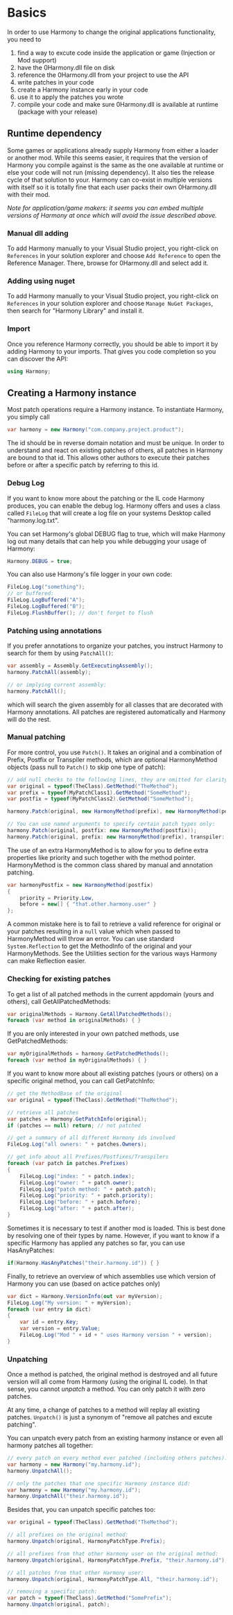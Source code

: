 # Basics

In order to use Harmony to change the original applications functionality, you need to

1. find a way to excute code inside the application or game (Injection or Mod support)
2. have the 0Harmony.dll file on disk
3. reference the 0Harmony.dll from your project to use the API
4. write patches in your code
5. create a Harmony instance early in your code
6. use it to apply the patches you wrote
7. compile your code and make sure 0Harmony.dll is available at runtime (package with your release)

## Runtime dependency

Some games or applications already supply Harmony from either a loader or another mod. While this seems easier, it requires that the version of Harmony you compile against is the same as the one available at runtime or else your code will not run (missing dependency). It also ties the release cycle of that solution to your. Harmony can co-exist in multiple versions with itself so it is totally fine that each user packs their own 0Harmony.dll with their mod.

_Note for application/game makers: it seems you can embed multiple versions of Harmony at once which will avoid the issue described above._

### Manual dll adding

To add Harmony manually to your Visual Studio project, you right-click on `References` in your solution explorer and choose `Add Reference` to open the Reference Manager. There, browse for 0Harmony.dll and select add it.

### Adding using nuget

To add Harmony manually to your Visual Studio project, you right-click on `References` in your solution explorer and choose `Manage NuGet Packages`, then search for "Harmony Library" and install it.

### Import

Once you reference Harmony correctly, you should be able to import it by adding Harmony to your imports. That gives you code completion so you can discover the API:

```csharp
using Harmony;
```

## Creating a Harmony instance

Most patch operations require a Harmony instance. To instantiate Harmony, you simply call

```csharp
var harmony = new Harmony("com.company.project.product");
```

The id should be in reverse domain notation and must be unique. In order to understand and react on existing patches of others, all patches in Harmony are bound to that id. This allows other authors to execute their patches before or after a specific patch by referring to this id.

### Debug Log

If you want to know more about the patching or the IL code Harmony produces, you can enable the debug log. Harmony offers and uses a class called `FileLog` that will create a log file on your systems Desktop called "harmony.log.txt".

You can set Harmony's global DEBUG flag to true, which will make Harmony log out many details that can help you while debugging your usage of Harmony:

```csharp
Harmony.DEBUG = true;
```

You can also use Harmony's file logger in your own code:

```csharp
FileLog.Log("something");
// or buffered:
FileLog.LogBuffered("A");
FileLog.LogBuffered("B");
FileLog.FlushBuffer(); // don't forget to flush
```

### Patching using annotations

If you prefer annotations to organize your patches, you instruct Harmony to search for them by using `PatchAll()`:

```csharp
var assembly = Assembly.GetExecutingAssembly();
harmony.PatchAll(assembly);

// or implying current assembly:
harmony.PatchAll();
```

which will search the given assembly for all classes that are decorated with Harmony annotations. All patches are registered automatically and Harmony will do the rest.

### Manual patching

For more control, you use `Patch()`. It takes an original and a combination of Prefix, Postfix or Transpiler methods, which are optional HarmonyMethod objects (pass null to `Patch()` to skip one type of patch):

```csharp
// add null checks to the following lines, they are omitted for clarity
var original = typeof(TheClass).GetMethod("TheMethod");
var prefix = typeof(MyPatchClass1).GetMethod("SomeMethod");
var postfix = typeof(MyPatchClass2).GetMethod("SomeMethod");

harmony.Patch(original, new HarmonyMethod(prefix), new HarmonyMethod(postfix));

// You can use named arguments to specify certain patch types only:
harmony.Patch(original, postfix: new HarmonyMethod(postfix));
harmony.Patch(original, prefix: new HarmonyMethod(prefix), transpiler: new HarmonyMethod(transpiler));
```

The use of an extra HarmonyMethod is to allow for you to define extra properties like priority and such together with the method pointer. HarmonyMethod is the common class shared by manual and annotation patching.

```csharp
var harmonyPostfix = new HarmonyMethod(postfix)
{
	priority = Priority.Low,
	before = new[] { "that.other.harmony.user" }
};
```

A common mistake here is to fail to retrieve a valid reference for original or your patches resulting in a `null` value which when passed to HarmonyMethod will throw an error. You can use standard `System.Reflection` to get the MethodInfo of the original and your HarmonyMethods. See the Utilities section for the various ways Harmony can make Reflection easier.

### Checking for existing patches

To get a list of all patched methods in the current appdomain (yours and others), call GetAllPatchedMethods:

```csharp
var originalMethods = Harmony.GetAllPatchedMethods();
foreach (var method in originalMethods) { }
```

If you are only interested in your own patched methods, use GetPatchedMethods:

```csharp
var myOriginalMethods = harmony.GetPatchedMethods();
foreach (var method in myOriginalMethods) { }
```

If you want to know more about all existing patches (yours or others) on a specific original method, you can call GetPatchInfo:

```csharp
// get the MethodBase of the original
var original = typeof(TheClass).GetMethod("TheMethod");

// retrieve all patches
var patches = Harmony.GetPatchInfo(original);
if (patches == null) return; // not patched

// get a summary of all different Harmony ids involved
FileLog.Log("all owners: " + patches.Owners);

// get info about all Prefixes/Postfixes/Transpilers
foreach (var patch in patches.Prefixes)
{
	FileLog.Log("index: " + patch.index);
	FileLog.Log("owner: " + patch.owner);
	FileLog.Log("patch method: " + patch.patch);
	FileLog.Log("priority: " + patch.priority);
	FileLog.Log("before: " + patch.before);
	FileLog.Log("after: " + patch.after);
}
```

Sometimes it is necessary to test if another mod is loaded. This is best done by resolving one of their types by name. However, if you want to know if a specific Harmony has applied any patches so far, you can use HasAnyPatches:

```csharp
if(Harmony.HasAnyPatches("their.harmony.id")) { }
```

Finally, to retrieve an overview of which assemblies use which version of Harmony you can use (based on actice patches only)

```csharp
var dict = Harmony.VersionInfo(out var myVersion);
FileLog.Log("My version: " + myVersion);
foreach (var entry in dict)
{
	var id = entry.Key;
	var version = entry.Value;
	FileLog.Log("Mod " + id + " uses Harmony version " + version);
}
```

### Unpatching

Once a method is patched, the original method is destroyed and all future version will all come from Harmony (using the original IL code). In that sense, you cannot _unpatch_ a method. You can only patch it with zero patches.

At any time, a change of patches to a method will replay all existing patches. `Unpatch()` is just a synonym of "remove all patches and excute patching".

You can unpatch every patch from an existing harmony instance or even all harmony patches all together:

```csharp
// every patch on every method ever patched (including others patches):
var harmony = new Harmony("my.harmony.id");
harmony.UnpatchAll();

// only the patches that one specific Harmony instance did:
var harmony = new Harmony("my.harmony.id");
harmony.UnpatchAll("their.harmony.id");
```

Besides that, you can unpatch specific patches too:

```csharp
var original = typeof(TheClass).GetMethod("TheMethod");

// all prefixes on the original method:
harmony.Unpatch(original, HarmonyPatchType.Prefix);

// all prefixes from that other Harmony user on the original method:
harmony.Unpatch(original, HarmonyPatchType.Prefix, "their.harmony.id");

// all patches from that other Harmony user:
harmony.Unpatch(original, HarmonyPatchType.All, "their.harmony.id");

// removing a specific patch:
var patch = typeof(TheClass).GetMethod("SomePrefix");
harmony.Unpatch(original, patch);
```
